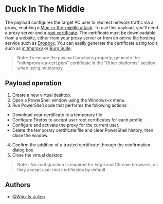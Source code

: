 # Duck In The Middle

The payload configures the target PC user to redirect network traffic via a proxy, enabling a [Man-in-the-middle attack](https://en.wikipedia.org/wiki/Man-in-the-middle_attack).
To use this payload, you'll need a proxy server and a [root certificate](https://en.wikipedia.org/wiki/Root_certificate).
The certificate must be downloadable from a website, either from your proxy server or from an online file hosting service such as [Dropbox](https://www.dropbox.com). You can easily generate the certificate using tools such as [mitmproxy](https://mitmproxy.org) or [Burp Suite](https://portswigger.net/burp).

> Note: To ensure the payload functions properly, generate the "mitmproxy-ca-cert.pem" certificate in the "Other platforms" section when using mitmproxy.


## Payload operation

1. Create a new virtual desktop.
2. Open a PowerShell window using the Windows+x menu.
3. Run PowerShell code that performs the following actions:
- Download your certificate to a temporary file.
- Configure Firefox to accept user root certificates for each profile.
- Configure and activate the proxy for the current user.
- Delete the temporary certificate file and clear PowerShell history, then close the window.
4. Confirm the addition of a trusted certificate through the confirmation dialog box.
5. Close the virtual desktop.

> Note : No configuration is required for Edge and Chrome browsers, as they accept user root certificates by default.


## Authors

- [@Who-Is-Julien](https://github.com/Who-Is-Julien)
